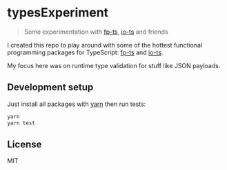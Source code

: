 # typesExperiment
> Some experimentation with [fp-ts], [io-ts] and friends

I created this repo to play around with some of the hottest functional
programming packages for TypeScript: [fp-ts] and [io-ts].

My focus here was on runtime type validation for stuff like JSON payloads.

## Development setup

Just install all packages with [yarn] then run tests:

```sh
yarn
yarn test
```

## License

MIT

[fp-ts]: https://github.com/gcanti/fp-ts
[io-ts]: https://github.com/gcanti/io-ts
[yarn]: https://classic.yarnpkg.com/
